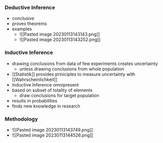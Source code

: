 ### Deductive Inference
+ conclusive
+ proves theorems
+ examples
	+ ![[Pasted image 20230113143143.png]]
	+ ![[Pasted image 20230113143252.png]]

### Inductive Inference
+ drawing conclusions from data of few experiments creates uncertainty
	+ unless drawing conclusions from whole population
+ [[Statistik]] provides priniciples to measure uncertainty with [[Wahrscheinlichkeit]]
+ Inductive Inference omnipresent
+ based on subset of totality of elements
	+ draw conclusions for target population
+ results in probabilities
+ finds new knowledge in research

### Methodology
+ ![[Pasted image 20230113143749.png]]
+ ![[Pasted image 20230113144526.png]]

